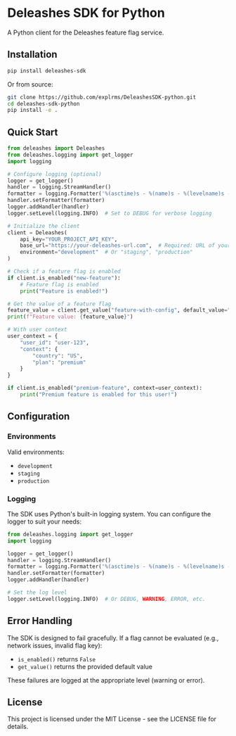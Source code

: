 # Deleashes SDK for Python

A Python client for the Deleashes feature flag service.

## Installation

```bash
pip install deleashes-sdk
```

Or from source:

```bash
git clone https://github.com/explrms/DeleashesSDK-python.git
cd deleashes-sdk-python
pip install -e .
```

## Quick Start

```python
from deleashes import Deleashes
from deleashes.logging import get_logger
import logging

# Configure logging (optional)
logger = get_logger()
handler = logging.StreamHandler()
formatter = logging.Formatter('%(asctime)s - %(name)s - %(levelname)s - %(message)s')
handler.setFormatter(formatter)
logger.addHandler(handler)
logger.setLevel(logging.INFO)  # Set to DEBUG for verbose logging

# Initialize the client
client = Deleashes(
    api_key="YOUR_PROJECT_API_KEY",
    base_url="https://your-deleashes-url.com",  # Required: URL of your Deleashes instance
    environment="development"  # Or "staging", "production"
)

# Check if a feature flag is enabled
if client.is_enabled("new-feature"):
    # Feature flag is enabled
    print("Feature is enabled!")

# Get the value of a feature flag
feature_value = client.get_value("feature-with-config", default_value="default")
print(f"Feature value: {feature_value}")

# With user context
user_context = {
    "user_id": "user-123",
    "context": {
        "country": "US",
        "plan": "premium"
    }
}

if client.is_enabled("premium-feature", context=user_context):
    print("Premium feature is enabled for this user!")
```

## Configuration

### Environments

Valid environments:
- `development`
- `staging`
- `production`

### Logging

The SDK uses Python's built-in logging system. You can configure the logger to suit your needs:

```python
from deleashes.logging import get_logger
import logging

logger = get_logger()
handler = logging.StreamHandler()
formatter = logging.Formatter('%(asctime)s - %(name)s - %(levelname)s - %(message)s')
handler.setFormatter(formatter)
logger.addHandler(handler)

# Set the log level
logger.setLevel(logging.INFO)  # Or DEBUG, WARNING, ERROR, etc.
```

## Error Handling

The SDK is designed to fail gracefully. If a flag cannot be evaluated (e.g., network issues, invalid flag key):
- `is_enabled()` returns `False`
- `get_value()` returns the provided default value

These failures are logged at the appropriate level (warning or error).

## License

This project is licensed under the MIT License - see the LICENSE file for details.

